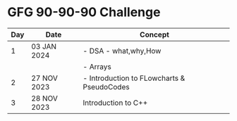 # GFG 90-90-90 Challenge 

| Day | Date        | Concept         |
|-----|-------------|-----------------|
| 1   | 03 JAN 2024 | - DSA - what,why,How   |
|     |             | - Arrays
| 2   | 27 NOV 2023 | - Introduction to FLowcharts & PseudoCodes       |
| 3   | 28 NOV 2023 | Introduction to C++       |




